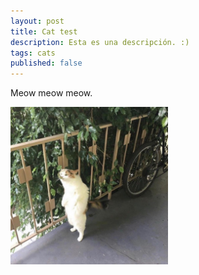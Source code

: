 ```yaml
---
layout: post
title: Cat test
description: Esta es una descripción. :)
tags: cats
published: false
---
```



Meow meow meow.

<p class="full-width">
<img src="/public/img/leaf-man.jpg" width="50%" align="center"/>
</p>
